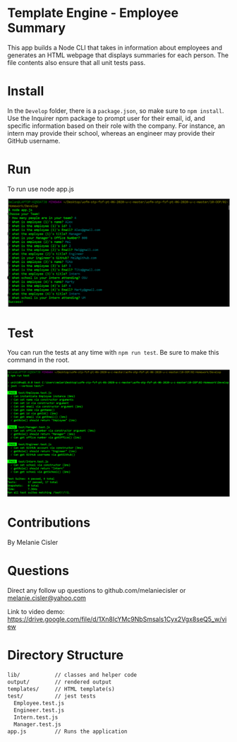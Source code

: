 # Template Engine - Employee Summary

This app builds a Node CLI that takes in information about employees and generates an HTML webpage that displays summaries for each person. The file contents also ensure that all unit tests pass.

# Install 

In the `Develop` folder, there is a `package.json`, so make sure to `npm install`.  Use the Inquirer npm package to prompt user for  their email, id, and specific information based on their role with the company. For instance, an intern may provide their school, whereas an engineer may provide their GitHub username.

# Run

To run use node app.js

![](app.PNG)

# Test 

You can run the tests at any time with `npm run test`. Be sure to make this command in the root.

![](jesttest.PNG)

# Contributions

By Melanie Cisler

# Questions

Direct any follow up questions to github.com/melaniecisler or melanie.cisler@yahoo.com

Link to video demo: https://drive.google.com/file/d/1Xn8IcYMc9NbSmsals1Cyx2Vgx8seQ5_w/view

# Directory Structure

```
lib/           // classes and helper code
output/        // rendered output
templates/     // HTML template(s)
test/          // jest tests
  Employee.test.js
  Engineer.test.js
  Intern.test.js
  Manager.test.js
app.js         // Runs the application
```

